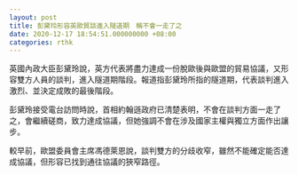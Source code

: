 ```yaml
---
layout: post
title: 彭黛玲形容英歐貿談進入隧道期　稱不會一走了之
date: 2020-12-17 18:54:51.000000000 +08:00
categories: rthk
---
```


英國內政大臣彭黛玲說，英方代表將盡力達成一份脫歐後與歐盟的貿易協議，又形容雙方人員的談判，進入隧道期階段。報道指彭黛玲所指的隧道期，代表談判進入激烈、並決定成敗的最後階段。

彭黛玲接受電台訪問時說，首相約翰遜政府已清楚表明，不會在談判方面一走了之，會繼續磋商，致力達成協議，但她強調不會在涉及國家主權與獨立方面作出讓步。

較早前，歐盟委員會主席馮德萊恩說，談判雙方的分歧收窄，雖然不能確定能否達成協議，但形容已找到通往協議的狹窄路徑。
